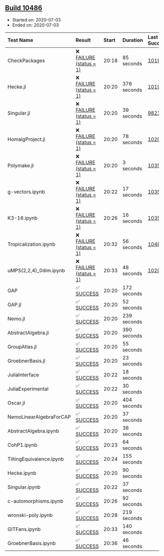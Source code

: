## [Build 10486](https://oscarci.mathematik.uni-kl.de/job/oscar/10486/)

* Started on: 2020-07-03
* Ended on: 2020-07-03

| Test Name    | Result | Start | Duration | Last Success | First Failure |
|:-------------|:-------|:------|:---------|:-------------|:--------------|
| CheckPackages | ❌ [FAILURE (status = 1)](https://oscarci.mathematik.uni-kl.de/job/oscar/10486/artifact/logs/build-10486/CheckPackages.log) | 20:18 | 85 seconds | [10197](https://oscarci.mathematik.uni-kl.de/job/oscar/10197/) | [10198](https://oscarci.mathematik.uni-kl.de/job/oscar/10198/) |
| Hecke.jl | ❌ [FAILURE (status = 1)](https://oscarci.mathematik.uni-kl.de/job/oscar/10486/artifact/logs/build-10486/Hecke.jl.log) | 20:20 | 376 seconds | [10197](https://oscarci.mathematik.uni-kl.de/job/oscar/10197/) | [10198](https://oscarci.mathematik.uni-kl.de/job/oscar/10198/) |
| Singular.jl | ❌ [FAILURE (status = 1)](https://oscarci.mathematik.uni-kl.de/job/oscar/10486/artifact/logs/build-10486/Singular.jl.log) | 20:20 | 39 seconds | [9821](https://oscarci.mathematik.uni-kl.de/job/oscar/9821/) | [9822](https://oscarci.mathematik.uni-kl.de/job/oscar/9822/) |
| HomalgProject.jl | ❌ [FAILURE (status = 1)](https://oscarci.mathematik.uni-kl.de/job/oscar/10486/artifact/logs/build-10486/HomalgProject.jl.log) | 20:20 | 78 seconds | [10209](https://oscarci.mathematik.uni-kl.de/job/oscar/10209/) | [10210](https://oscarci.mathematik.uni-kl.de/job/oscar/10210/) |
| Polymake.jl | ❌ [FAILURE (status = 1)](https://oscarci.mathematik.uni-kl.de/job/oscar/10486/artifact/logs/build-10486/Polymake.jl.log) | 20:20 | 3 seconds | [10356](https://oscarci.mathematik.uni-kl.de/job/oscar/10356/) | [10357](https://oscarci.mathematik.uni-kl.de/job/oscar/10357/) |
| g-vectors.ipynb | ❌ [FAILURE (status = 1)](https://oscarci.mathematik.uni-kl.de/job/oscar/10486/artifact/logs/build-10486/g-vectors.ipynb.log) | 20:22 | 17 seconds | [10356](https://oscarci.mathematik.uni-kl.de/job/oscar/10356/) | [10357](https://oscarci.mathematik.uni-kl.de/job/oscar/10357/) |
| K3-16.ipynb | ❌ [FAILURE (status = 1)](https://oscarci.mathematik.uni-kl.de/job/oscar/10486/artifact/logs/build-10486/K3-16.ipynb.log) | 20:26 | 16 seconds | [10356](https://oscarci.mathematik.uni-kl.de/job/oscar/10356/) | [10357](https://oscarci.mathematik.uni-kl.de/job/oscar/10357/) |
| Tropicalization.ipynb | ❌ [FAILURE (status = 1)](https://oscarci.mathematik.uni-kl.de/job/oscar/10486/artifact/logs/build-10486/Tropicalization.ipynb.log) | 20:32 | 56 seconds | [10482](https://oscarci.mathematik.uni-kl.de/job/oscar/10482/) | [10483](https://oscarci.mathematik.uni-kl.de/job/oscar/10483/) |
| uMPS(2,2,4)_0dim.ipynb | ❌ [FAILURE (status = 1)](https://oscarci.mathematik.uni-kl.de/job/oscar/10486/artifact/logs/build-10486/uMPS-2-2-4-_0dim.ipynb.log) | 20:33 | 48 seconds | [10209](https://oscarci.mathematik.uni-kl.de/job/oscar/10209/) | [10210](https://oscarci.mathematik.uni-kl.de/job/oscar/10210/) |
| GAP | ✅ [SUCCESS](https://oscarci.mathematik.uni-kl.de/job/oscar/10486/artifact/logs/build-10486/GAP.log) | 20:20 | 172 seconds |  |  |
| GAP.jl | ✅ [SUCCESS](https://oscarci.mathematik.uni-kl.de/job/oscar/10486/artifact/logs/build-10486/GAP.jl.log) | 20:20 | 52 seconds |  |  |
| Nemo.jl | ✅ [SUCCESS](https://oscarci.mathematik.uni-kl.de/job/oscar/10486/artifact/logs/build-10486/Nemo.jl.log) | 20:20 | 239 seconds |  |  |
| AbstractAlgebra.jl | ✅ [SUCCESS](https://oscarci.mathematik.uni-kl.de/job/oscar/10486/artifact/logs/build-10486/AbstractAlgebra.jl.log) | 20:20 | 390 seconds |  |  |
| GroupAtlas.jl | ✅ [SUCCESS](https://oscarci.mathematik.uni-kl.de/job/oscar/10486/artifact/logs/build-10486/GroupAtlas.jl.log) | 20:20 | 55 seconds |  |  |
| GroebnerBasis.jl | ✅ [SUCCESS](https://oscarci.mathematik.uni-kl.de/job/oscar/10486/artifact/logs/build-10486/GroebnerBasis.jl.log) | 20:20 | 23 seconds |  |  |
| JuliaInterface | ✅ [SUCCESS](https://oscarci.mathematik.uni-kl.de/job/oscar/10486/artifact/logs/build-10486/JuliaInterface.log) | 20:22 | 18 seconds |  |  |
| JuliaExperimental | ✅ [SUCCESS](https://oscarci.mathematik.uni-kl.de/job/oscar/10486/artifact/logs/build-10486/JuliaExperimental.log) | 20:22 | 30 seconds |  |  |
| Oscar.jl | ✅ [SUCCESS](https://oscarci.mathematik.uni-kl.de/job/oscar/10486/artifact/logs/build-10486/Oscar.jl.log) | 20:20 | 404 seconds |  |  |
| NemoLinearAlgebraForCAP | ✅ [SUCCESS](https://oscarci.mathematik.uni-kl.de/job/oscar/10486/artifact/logs/build-10486/NemoLinearAlgebraForCAP.log) | 20:20 | 37 seconds |  |  |
| AbstractAlgebra.ipynb | ✅ [SUCCESS](https://oscarci.mathematik.uni-kl.de/job/oscar/10486/artifact/logs/build-10486/AbstractAlgebra.ipynb.log) | 20:20 | 38 seconds |  |  |
| CohP1.ipynb | ✅ [SUCCESS](https://oscarci.mathematik.uni-kl.de/job/oscar/10486/artifact/logs/build-10486/CohP1.ipynb.log) | 20:23 | 64 seconds |  |  |
| TiltingEquivalence.ipynb | ✅ [SUCCESS](https://oscarci.mathematik.uni-kl.de/job/oscar/10486/artifact/logs/build-10486/TiltingEquivalence.ipynb.log) | 20:24 | 155 seconds |  |  |
| Hecke.ipynb | ✅ [SUCCESS](https://oscarci.mathematik.uni-kl.de/job/oscar/10486/artifact/logs/build-10486/Hecke.ipynb.log) | 20:20 | 90 seconds |  |  |
| Singular.ipynb | ✅ [SUCCESS](https://oscarci.mathematik.uni-kl.de/job/oscar/10486/artifact/logs/build-10486/Singular.ipynb.log) | 20:22 | 37 seconds |  |  |
| c-automorphisms.ipynb | ✅ [SUCCESS](https://oscarci.mathematik.uni-kl.de/job/oscar/10486/artifact/logs/build-10486/c-automorphisms.ipynb.log) | 20:26 | 92 seconds |  |  |
| wronski-poly.ipynb | ✅ [SUCCESS](https://oscarci.mathematik.uni-kl.de/job/oscar/10486/artifact/logs/build-10486/wronski-poly.ipynb.log) | 20:28 | 219 seconds |  |  |
| GITFans.ipynb | ✅ [SUCCESS](https://oscarci.mathematik.uni-kl.de/job/oscar/10486/artifact/logs/build-10486/GITFans.ipynb.log) | 20:33 | 140 seconds |  |  |
| GroebnerBasis.ipynb | ✅ [SUCCESS](https://oscarci.mathematik.uni-kl.de/job/oscar/10486/artifact/logs/build-10486/GroebnerBasis.ipynb.log) | 20:36 | 46 seconds |  |  |
